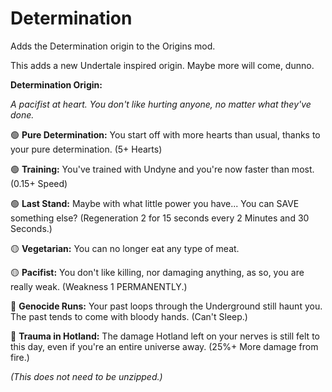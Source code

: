 # Determination
Adds the Determination origin to the Origins mod.  

This adds a new Undertale inspired origin. Maybe more will come, dunno.

**Determination Origin:**

*A pacifist at heart. You don't like hurting anyone, no matter what they've done.*

:green_circle: **Pure Determination:** You start off with more hearts than usual, thanks to your pure determination. (5+ Hearts)

:green_circle: **Training:** You've trained with Undyne and you're now faster than most. (0.15+ Speed)

:green_circle: **Last Stand:** Maybe with what little power you have... You can SAVE something else? (Regeneration 2 for 15 seconds every 2 Minutes and 30 Seconds.)

:yellow_circle: **Vegetarian:** You can no longer eat any type of meat.

:yellow_circle: **Pacifist:** You don't like killing, nor damaging anything, as so, you are really weak. (Weakness 1 PERMANENTLY.)

:red_circle: **Genocide Runs:** Your past loops through the Underground still haunt you. The past tends to come with bloody hands. (Can't Sleep.)

:red_circle: **Trauma in Hotland:** The damage Hotland left on your nerves is still felt to this day, even if you're an entire universe away. (25%+ More damage from fire.)

*(This does not need to be unzipped.)*

